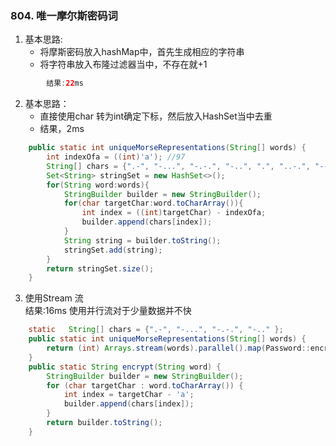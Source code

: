 ### 804. 唯一摩尔斯密码词
1. 基本思路:  
     * 将摩斯密码放入hashMap中，首先生成相应的字符串  
     * 将字符串放入布隆过滤器当中，不存在就+1  
```java
        结果:22ms
```
2. 基本思路：
      * 直接使用char 转为int确定下标，然后放入HashSet当中去重
      * 结果，2ms
```java
    public static int uniqueMorseRepresentations(String[] words) {
        int indexOfa = ((int)'a'); //97
        String[] chars = {".-", "-...", "-.-.", "-..", ".", "..-.", "--.", "....", "..", ".---", "-.-", ".-..", "--", "-.", "---", ".--.", "--.-", ".-.", "...", "-", "..-", "...-", ".--", "-..-", "-.--", "--.."};
        Set<String> stringSet = new HashSet<>();
        for(String word:words){
            StringBuilder builder = new StringBuilder();
            for(char targetChar:word.toCharArray()){
                int index = ((int)targetChar) - indexOfa;
                builder.append(chars[index]);
            }
            String string = builder.toString();
            stringSet.add(string);
        }
        return stringSet.size();
    }
```
3. 使用Stream 流  
    结果:16ms 使用并行流对于少量数据并不快
```java
    static   String[] chars = {".-", "-...", "-.-.", "-.." };
    public static int uniqueMorseRepresentations(String[] words) {
        return (int) Arrays.stream(words).parallel().map(Password::encrypt).distinct().count();
    }
    public static String encrypt(String word) {
        StringBuilder builder = new StringBuilder();
        for (char targetChar : word.toCharArray()) {
            int index = targetChar - 'a';
            builder.append(chars[index]);
        }
        return builder.toString();
    }
```
